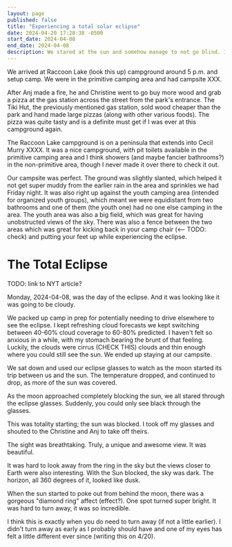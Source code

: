 ```yaml
---
layout: page
published: false
title: "Experiencing a total solar eclipse"
date: 2024-04-20 17:28:38 -0500
start_date: 2024-04-08
end_date: 2024-04-08
description: We stared at the sun and somehow manage to not go blind. It was amazing.
---
```


We arrived at Raccoon Lake (look this up) campground around 5 p.m. and setup camp.
We were in the primitive camping area and had campsite XXX.

After Anj made a fire, he and Christine went to go buy more wood and grab a pizza at the gas station across the street from the park's entrance.
The Tiki Hut, the previously mentioned gas station, sold wood cheaper than the park and hand made large pizzas (along with other various foods).
The pizza was quite tasty and is a definite must get if I was ever at this campground again.

The Raccoon Lake campground is on a peninsula that extends into Cecil Murry XXXX.
It was a nice campground, with pit toilets available in the primitive camping area and I think showers (and maybe fancier bathrooms?) in the non-primitive area, though I never made it over there to check it out.

Our campsite was perfect.
The ground was slightly slanted, which helped it not get super muddy from the earlier rain in the area and sprinkles we had Friday night.
It was also right up against the youth camping area (intended for organized youth groups), which meant we were equidistant from two bathrooms and one of them (the youth one) had no one else camping in the area.
The youth area was also a big field, which was great for having unobstructed views of the sky.
There was also a fence between the two areas which was great for kicking back in your camp chair (<-- TODO: check) and putting your feet up while experiencing the eclipse.

# The Total Eclipse

TODO: link to NYT article?

Monday, 2024-04-08, was the day of the eclipse.
And it was looking like it was going to be cloudy.

We packed up camp in prep for potentially needing to drive elsewhere to see the eclipse.
I kept refreshing cloud forecasts we kept switching between 40-60% cloud coverage to 60-80% predicted.
I haven't felt so anxious in a while, with my stomach bearing the brunt of that feeling.
Luckily, the clouds were cirrus (CHECK THIS) clouds and thin enough where you could still see the sun.
We ended up staying at our campsite.

We sat down and used our eclipse glasses to watch as the moon started its trip between us and the sun.
The temperature dropped, and continued to drop, as more of the sun was covered.

As the moon approached completely blocking the sun, we all stared through the eclipse glasses.
Suddenly, you could only see black through the glasses.

This was totality starting; the sun was blocked.
I took off my glasses and shouted to the Christine and Anj to take off theirs.

The sight was breathtaking.
Truly, a unique and awesome view.
It was beautiful.

It was hard to look away from the ring in the sky but the views closer to Earth were also interesting.
With the Sun blocked, the sky was dark.
The horizon, all 360 degrees of it, looked like dusk.

When the sun started to poke out from behind the moon, there was a gorgeous "diamond ring" affect (effect?).
One spot turned super bright.
It was hard to turn away, it was so incredible.

I think this is exactly when you do need to turn away (if not a little earlier).
I didn't turn away as early as I probably should have and one of my eyes has felt a little different ever since (writing this on 4/20).



